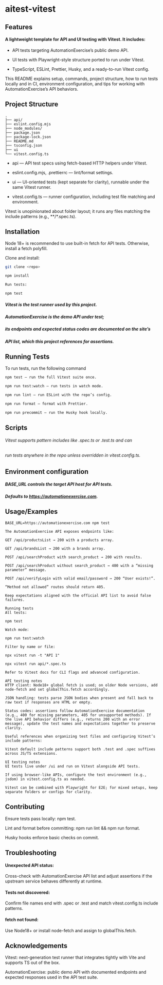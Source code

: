 
# aitest-vitest

## Features

#### A lightweight template for API and UI testing with Vitest. It includes:

- API tests targeting AutomationExercise’s public demo API.

- UI tests with Playwright-style structure ported to run under Vitest.
- TypeScript, ESLint, Prettier, Husky, and a ready-to-run Vitest config.

This README explains setup, commands, project structure, how to run tests locally and in CI, environment configuration, and tips for working with AutomationExercise’s API behaviors.


## Project Structure
```
.
├── api/
├── eslint.config.mjs
├── node_modules/
├── package.json
├── package-lock.json
├── README.md
├── tsconfig.json
├── ui
└── vitest.config.ts
```
- api — API test specs using fetch-based HTTP helpers under Vitest.

- eslint.config.mjs, .prettierrc — lint/format settings.

- ui — UI-oriented tests (kept separate for clarity), runnable under the same Vitest runner.

- vitest.config.ts — runner configuration, including test file matching and environment.

Vitest is unopinionated about folder layout; it runs any files matching the include patterns (e.g., **/*.spec.ts).


## Installation

Node 18+ is recommended to use built-in fetch for API tests. Otherwise, install a fetch polyfill.

Clone and install:
```bash
git clone <repo>

npm install

Run tests:

npm test
```

##### Vitest is the test runner used by this project. 
##### AutomationExercise is the demo API under test; 
##### its endpoints and expected status codes are documented on the site’s
##### API list, which this project references for assertions.



## Running Tests

To run tests, run the following command

```bash
npm test — run the full Vitest suite once.

npm run test:watch — run tests in watch mode.

npm run lint — run ESLint with the repo’s config.

npm run format — format with Prettier.

npm run precommit — run the Husky hook locally.
```


## Scripts
###### Vitest supports pattern includes like .spec.ts or .test.ts and can
###### run tests anywhere in the repo unless overridden in vitest.config.ts.
## Environment configuration

##### BASE_URL controls the target API host for API tests. 
##### Defaults to https://automationexercise.com.

## Usage/Examples

```
BASE_URL=https://automationexercise.com npm test

The AutomationExercise API exposes endpoints like:

GET /api/productsList → 200 with a products array.

GET /api/brandsList → 200 with a brands array.

POST /api/searchProduct with search_product → 200 with results.

POST /api/searchProduct without search_product → 400 with a “missing parameter” message.

POST /api/verifyLogin with valid email/password → 200 “User exists!”.

“Method not allowed” routes should return 405.

Keep expectations aligned with the official API list to avoid false failures.

Running tests
All tests:

npm test

Watch mode:

npm run test:watch

Filter by name or file:

npx vitest run -t "API 1"

npx vitest run api/*.spec.ts

Refer to Vitest docs for CLI flags and advanced configuration.

API testing notes
HTTP client: Node18+ global fetch is used; on older Node versions, add node-fetch and set globalThis.fetch accordingly.

JSON handling: tests parse JSON bodies when present and fall back to raw text if responses are HTML or empty.

Status codes: assertions follow AutomationExercise documentation (e.g., 400 for missing parameters, 405 for unsupported methods). If the live API behavior differs (e.g., returns 200 with an error message), update the test names and expectations together to preserve clarity.

Useful references when organizing test files and configuring Vitest’s include patterns:

Vitest default include patterns support both .test and .spec suffixes across JS/TS extensions.

UI testing notes
UI tests live under /ui and run on Vitest alongside API tests.

If using browser-like APIs, configure the test environment (e.g., jsdom) in vitest.config.ts as needed.

Vitest can be combined with Playwright for E2E; for mixed setups, keep separate folders or configs for clarity.

```

## Contributing

Ensure tests pass locally: npm test.

Lint and format before committing: npm run lint && npm run format.

Husky hooks enforce basic checks on commit.
## Troubleshooting

#### Unexpected API status:

Cross-check with AutomationExercise API list and adjust assertions if the upstream service behaves differently at runtime.

#### Tests not discovered:

Confirm file names end with .spec or .test and match vitest.config.ts include patterns.


#### fetch not found:

Use Node18+ or install node-fetch and assign to globalThis.fetch.
## Acknowledgements

Vitest: next-generation test runner that integrates tightly with Vite and supports TS out of the box.

AutomationExercise: public demo API with documented endpoints and expected responses used in the API test suite.